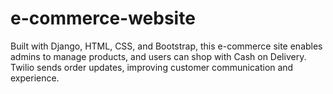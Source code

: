 # e-commerce-website
Built with Django, HTML, CSS, and Bootstrap, this e-commerce site enables admins to manage products, and users can shop with Cash on Delivery. Twilio sends order updates, improving customer communication and experience.
